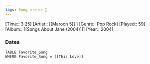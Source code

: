 ```yaml
---
tags: Song ⭐⭐⭐⭐⭐ 💛
---
```

[Time:: 3:25]
[Artist:: [[Maroon 5]] ]
[Genre:: Pop Rock]
[Played:: 59]
[Album:: [[Songs About Jane (2004)]]]
[Year:: 2004]
### Dates
````dataview
TABLE Favorite_Song
WHERE Favorite_Song = [[This Love]]
````